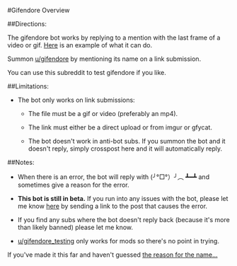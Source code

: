 #Gifendore Overview

##Directions:

The gifendore bot works by replying to a mention with the last frame of a video or gif. [Here](https://www.reddit.com/r/gifendore/comments/axcqvs/example_of_ugifendore/) is an example of what it can do.

Summon [u/gifendore](https://www.reddit.com/u/gifendore) by mentioning its name on a link submission.

You can use this subreddit to test gifendore if you like.



##Limitations:

- The bot only works on link submissions:

  - The file must be a gif or video (preferably an mp4).

  - The link must either be a direct upload or from imgur or gfycat.

  - The bot doesn't work in anti-bot subs. If you summon the bot and it doesn't reply, simply crosspost here and it will automatically reply.



##Notes:

- When there is an error, the bot will reply with (╯°□°）╯︵ ┻━┻ and sometimes give a reason for the error.

- **This bot is still in beta.** If you run into any issues with the bot, please let me know [here](https://s.reddit.com/channel/1698661_674bd7a57e2751c0cc0cca80e84fade432f276e3) by sending a link to the post that causes the error.

- If you find any subs where the bot doesn't reply back (because it's more than likely banned) please let me know.

- [u/gifendore_testing](https://www.reddit.com/u/gifendore_testing) only works for mods so there's no point in trying.



If you've made it this far and haven't guessed [the reason for the name...](https://imgur.com/BkF5mel)
